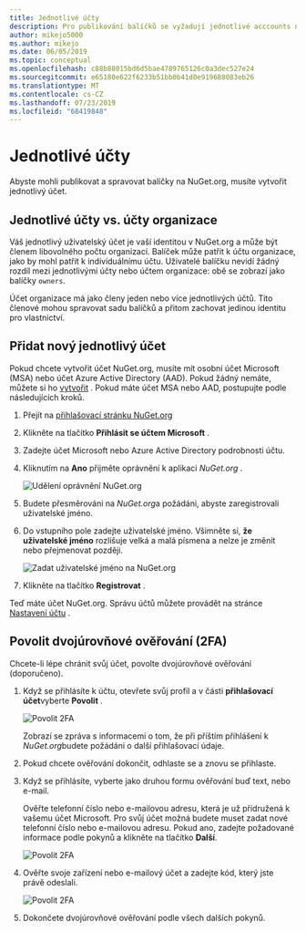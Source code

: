 ```yaml
---
title: Jednotlivé účty
description: Pro publikování balíčků se vyžadují jednotlivé acccounts na NuGet.org.
author: mikejo5000
ms.author: mikejo
ms.date: 06/05/2019
ms.topic: conceptual
ms.openlocfilehash: c88b88015bd6d5bae4789765126c0a3dec527e24
ms.sourcegitcommit: e65180e622f6233b51bb0b41d0e919688083eb26
ms.translationtype: MT
ms.contentlocale: cs-CZ
ms.lasthandoff: 07/23/2019
ms.locfileid: "68419848"
---
```

# <a name="individual-accounts"></a>Jednotlivé účty

Abyste mohli publikovat a spravovat balíčky na NuGet.org, musíte vytvořit jednotlivý účet.

## <a name="individual-accounts-vs-organization-accounts"></a>Jednotlivé účty vs. účty organizace

Váš jednotlivý uživatelský účet je vaší identitou v NuGet.org a může být členem libovolného počtu organizací. Balíček může patřit k účtu organizace, jako by mohl patřit k individuálnímu účtu. Uživatelé balíčku nevidí žádný rozdíl mezi jednotlivými účty nebo účtem organizace: obě se zobrazí jako balíčky `owners`.

Účet organizace má jako členy jeden nebo více jednotlivých účtů. Tito členové mohou spravovat sadu balíčků a přitom zachovat jedinou identitu pro vlastnictví.

## <a name="add-a-new-individual-account"></a>Přidat nový jednotlivý účet

Pokud chcete vytvořit účet NuGet.org, musíte mít osobní účet Microsoft (MSA) nebo účet Azure Active Directory (AAD). Pokud žádný nemáte, můžete si ho [vytvořit](https://signup.live.com) . Pokud máte účet MSA nebo AAD, postupujte podle následujících kroků.

1. Přejít na [přihlašovací stránku NuGet.org](https://www.nuget.org/users/account/LogOn)

1. Klikněte na tlačítko **Přihlásit se účtem Microsoft** .

1. Zadejte účet Microsoft nebo Azure Active Directory podrobnosti účtu.

1. Kliknutím na **Ano** přijměte oprávnění k aplikaci *NuGet.org* .

   ![Udělení oprávnění NuGet.org](media/nuget-org-permissions.png)

1. Budete přesměrováni na *NuGet.org*a požádáni, abyste zaregistrovali uživatelské jméno.

1. Do vstupního pole zadejte uživatelské jméno. Všimněte si, **že uživatelské jméno** rozlišuje velká a malá písmena a nelze je změnit nebo přejmenovat později.

   ![Zadat uživatelské jméno na NuGet.org](media/nuget-org-register.png) 

1. Klikněte na tlačítko **Registrovat** .

Teď máte účet NuGet.org. Správu účtů můžete provádět na stránce [Nastavení účtu](https://www.nuget.org/account) .

## <a name="enable-two-factor-authentication-2fa"></a>Povolit dvojúrovňové ověřování (2FA)

Chcete-li lépe chránit svůj účet, povolte dvojúrovňové ověřování (doporučeno).

1. Když se přihlásíte k účtu, otevřete svůj profil a v části **přihlašovací účet**vyberte **Povolit** .

   ![Povolit 2FA](media/nuget-org-register-2fa.png)

   Zobrazí se zpráva s informacemi o tom, že při příštím přihlášení k *NuGet.org*budete požádáni o další přihlašovací údaje.

2. Pokud chcete ověřování dokončit, odhlaste se a znovu se přihlaste.

3. Když se přihlásíte, vyberte jako druhou formu ověřování buď text, nebo e-mail.

   Ověřte telefonní číslo nebo e-mailovou adresu, která je už přidružená k vašemu účet Microsoft. Pro svůj účet možná budete muset zadat nové telefonní číslo nebo e-mailovou adresu. Pokud ano, zadejte požadované informace podle pokynů a klikněte na tlačítko **Další**.

   ![Povolit 2FA](media/nuget-org-sign-in-2fa.png)

4. Ověřte svoje zařízení nebo e-mailový účet a zadejte kód, který jste právě odeslali.

   ![Povolit 2FA](media/nuget-org-enter-code-2fa.png)

5. Dokončete dvojúrovňové ověřování podle všech dalších pokynů.
